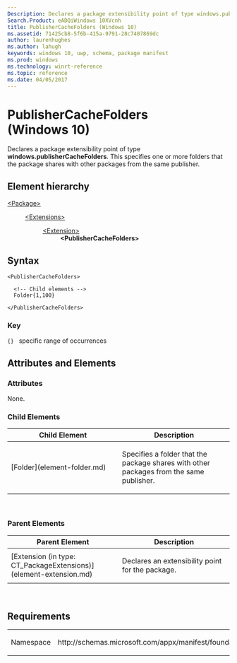 ```yaml
---
Description: Declares a package extensibility point of type windows.publisherCacheFolders.
Search.Product: eADQiWindows 10XVcnh
title: PublisherCacheFolders (Windows 10)
ms.assetid: 71425cb8-5f6b-415a-9791-28c7407869dc
author: laurenhughes
ms.author: lahugh
keywords: windows 10, uwp, schema, package manifest
ms.prod: windows
ms.technology: winrt-reference
ms.topic: reference
ms.date: 04/05/2017
---
```


# PublisherCacheFolders (Windows 10)


Declares a package extensibility point of type **windows.publisherCacheFolders**. This specifies one or more folders that the package shares with other packages from the same publisher.

## Element hierarchy

<dl>
<dt><a href="element-package.md">&lt;Package&gt;</a></dt>
<dd>
<dl>
<dt><a href="element-extensions.md">&lt;Extensions&gt;</a></dt>
<dd>
<dl>
<dt><a href="element-extension.md">&lt;Extension&gt;</a></dt>
<dd><b>&lt;PublisherCacheFolders&gt;</b></dd>
</dl>
</dd>
</dl>
</dd>
</dl>

## Syntax

``` syntax
<PublisherCacheFolders>

  <!-- Child elements -->
  Folder{1,100}

</PublisherCacheFolders>
```

### Key

`{}`   specific range of occurrences
## Attributes and Elements


### Attributes

None.

### Child Elements

<table>
<colgroup>
<col width="50%" />
<col width="50%" />
</colgroup>
<thead>
<tr class="header">
<th>Child Element</th>
<th>Description</th>
</tr>
</thead>
<tbody>
<tr class="odd">
<td>[Folder](element-folder.md)</td>
<td><p>Specifies a folder that the package shares with other packages from the same publisher.</p></td>
</tr>
</tbody>
</table>

 

### Parent Elements

<table>
<colgroup>
<col width="50%" />
<col width="50%" />
</colgroup>
<thead>
<tr class="header">
<th>Parent Element</th>
<th>Description</th>
</tr>
</thead>
<tbody>
<tr class="odd">
<td>[Extension (in type: CT_PackageExtensions)](element-extension.md)</td>
<td><p>Declares an extensibility point for the package.</p></td>
</tr>
</tbody>
</table>

 

## Requirements

<table>
<colgroup>
<col width="50%" />
<col width="50%" />
</colgroup>
<tbody>
<tr class="odd">
<td><p>Namespace</p></td>
<td><p>http://schemas.microsoft.com/appx/manifest/foundation/windows10</p></td>
</tr>
</tbody>
</table>

 

 



